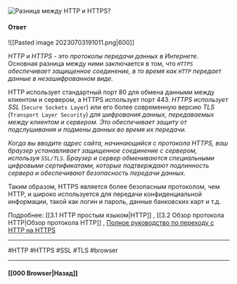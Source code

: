 ![Разница между `HTTP` и `HTTPS`?](https://youtu.be/xZLxdts7ZW4?t=31)

#### Ответ

![[Pasted image 20230703191011.png|600]]

*HTTP* и *HTTPS* - это *протоколы передачи данных в Интернете.* Основная разница между ними заключается в том, что *`HTTPS` обеспечивает защищенное соединение, в то время как `HTTP` передает данные в незашифрованном виде.*

HTTP использует стандартный порт 80 для обмена данными между клиентом и сервером, а HTTPS использует порт 443. *HTTPS использует SSL* (`Secure Sockets Layer`) или его более современную версию *TLS* (`Transport Layer Security`) *для шифрования данных, передаваемых между клиентом и сервером. Это обеспечивает защиту от подслушивания и подмены данных во время их передачи.*

*Когда вы вводите адрес сайта, начинающийся с протокола HTTPS, ваш браузер устанавливает защищенное соединение с сервером, используя `SSL/TLS`. Браузер и сервер обмениваются специальными цифровыми сертификатами, которые подтверждают подлинность сервера и обеспечивают безопасность передачи данных.*

Таким образом, HTTPS является более безопасным протоколом, чем HTTP, и широко используется для передачи конфиденциальной информации, такой как логин и пароль, данные банковских карт и т.д.

Подробнее: [[3.1 HTTP простым языком|HTTP]] , [[3.2 Обзор протокола HTTP|Обзор протокола HTTP]] , [Полное руководство по переходу с HTTP на HTTPS](https://habr.com/ru/articles/332294/)

___
#HTTP #HTTPS #SSL #TLS #browser

___

#### [[000 Browser|Назад]]